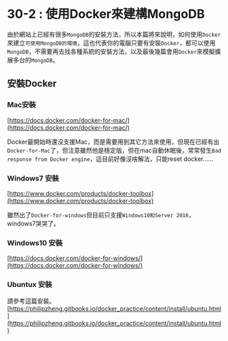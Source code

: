 # 30-2 : 使用Docker來建構MongoDB

由於網站上已經有很多`MongoDB`的安裝方法，所以本篇將來說明，如何使用`Docker`來建立`可使用MongoDB的環境`，這也代表你的電腦只要有安裝`Docker`，都可以使用`MongoDB`，不需要再去找各種系統的安裝方法，以及最後幾篇會用`Docker`來模擬擴展多台的`MongoDB`。


## 安裝Docker

### Mac安裝
[https://docs.docker.com/docker-for-mac/](https://docs.docker.com/docker-for-mac/)

Docker最開始時還沒支援Mac，而是需要用到其它方法來使用，但現在已經有出`Docker-for-Mac`了，但注意雖然他是穩定版，但在mac自動休眠後，常常發生`Bad response from Docker engine`，這目前好像沒啥解法，只能reset docker……

### Windows7 安裝
[https://www.docker.com/products/docker-toolbox](https://www.docker.com/products/docker-toolbox)

雖然出了`Docker-for-windows`但目前只支援`Windows10和Server 2016`，windows7哭哭了。

### Windows10 安裝
[https://docs.docker.com/docker-for-windows/](https://docs.docker.com/docker-for-windows/)

### Ubuntux 安裝
請參考這篇安裝。
[https://philipzheng.gitbooks.io/docker_practice/content/install/ubuntu.html](https://philipzheng.gitbooks.io/docker_practice/content/install/ubuntu.html)